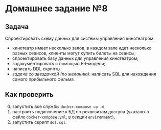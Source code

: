 # Домашнее задание №8

## Задача
Спроектировать схему данных для системы управления кинотеатром:
* кинотеатр имеет несколько залов, в каждом зале идет несколько разных сеансов, клиенты могут купить билеты на сеансы;
* спроектировать базу данных для управления кинотеатром;
* задокументировать с помощью ER-модели;
* написать DDL скрипты;
* _задача со звездочкой (по желанию)_: написать SQL для нахождения самого прибыльного фильма. 

## Как проверить
0. запустить все службы `docker-compose up -d`,
0. настроить подключение к БД по реквизитам доступа (указаны в файле `docker-compose.yml`, в секции `environment`),
0. запустить скрипт `ddl.sql`.